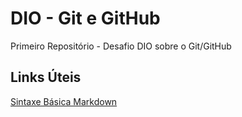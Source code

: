 # DIO - Git e GitHub
Primeiro Repositório - Desafio DIO sobre o Git/GitHub

## Links Úteis

[Sintaxe Básica Markdown](https://docs.pipz.com/central-de-ajuda/learning-center/guia-basico-de-markdown#open)
